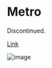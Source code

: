 # Metro

Discontinued.

[Link](https://github.com/hydroper-legacy/metro)

![image](https://github.com/user-attachments/assets/d4c6cf5f-0538-45d3-8450-e4d77eb8b29a)
